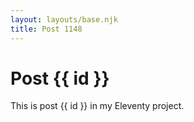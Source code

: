 ```yaml
---
layout: layouts/base.njk
title: Post 1148
---
```


# Post {{ id }}

This is post {{ id }} in my Eleventy project.
